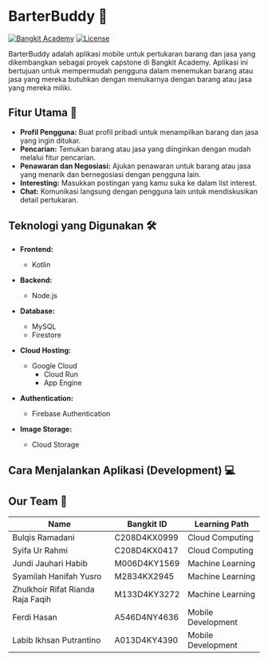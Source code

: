 # BarterBuddy 🤝

[![Bangkit Academy](https://img.shields.io/badge/Bangkit-Academy-blueviolet)](https://bangkit.academy/) [![License](https://img.shields.io/badge/License-MIT-green)](LICENSE)

BarterBuddy adalah aplikasi mobile untuk pertukaran barang dan jasa yang dikembangkan sebagai proyek capstone di Bangkit Academy. Aplikasi ini bertujuan untuk mempermudah pengguna dalam menemukan barang atau jasa yang mereka butuhkan dengan menukarnya dengan barang atau jasa yang mereka miliki.

## Fitur Utama 🚀

* **Profil Pengguna:** Buat profil pribadi untuk menampilkan barang dan jasa yang ingin ditukar.
* **Pencarian:** Temukan barang atau jasa yang diinginkan dengan mudah melalui fitur pencarian.
* **Penawaran dan Negosiasi:** Ajukan penawaran untuk barang atau jasa yang menarik dan bernegosiasi dengan pengguna lain.
* **Interesting:** Masukkan postingan yang kamu suka ke dalam list interest.
* **Chat:** Komunikasi langsung dengan pengguna lain untuk mendiskusikan detail pertukaran.

## Teknologi yang Digunakan 🛠️

* **Frontend:**
    * Kotlin
    
* **Backend:**
    * Node.js
* **Database:**
    * MySQL
    * Firestore
* **Cloud Hosting:**
    * Google Cloud
      * Cloud Run
      * App Engine
* **Authentication:**
    * Firebase Authentication
* **Image Storage:**
    * Cloud Storage

## Cara Menjalankan Aplikasi (Development) 💻

## Our Team 👋
| Name | Bangkit ID | Learning Path |
|----------|----------|----------|
| Bulqis Ramadani | C208D4KX0999 | Cloud Computing |
| Syifa Ur Rahmi | C208D4KX0417 | Cloud Computing |
| Jundi Jauhari Habib | M006D4KY1569 | Machine Learning |
| Syamilah Hanifah Yusro | M2834KX2945 | Machine Learning |
| Zhulkhoir Rifat Rianda Raja Faqih | M133D4KY3272 | Machine Learning |
| Ferdi Hasan | A546D4NY4636 | Mobile Development |
| Labib Ikhsan Putrantino | A013D4KY4390 | Mobile Development |
